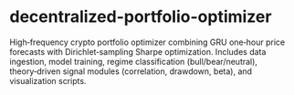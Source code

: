 # decentralized-portfolio-optimizer
High‑frequency crypto portfolio optimizer combining GRU one‑hour price forecasts with Dirichlet‑sampling Sharpe optimization. Includes data ingestion, model training, regime classification (bull/bear/neutral), theory‑driven signal modules (correlation, drawdown, beta), and visualization scripts.
